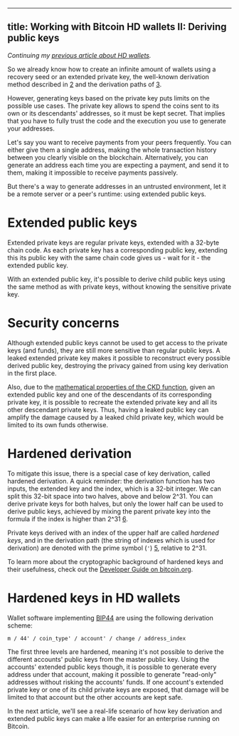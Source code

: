 ---------------------------------------------------------------
title: Working with Bitcoin HD wallets II: Deriving public keys
---------------------------------------------------------------

*Continuing my [previous article about HD wallets][1].*

So we already know how to create an infinite amount of wallets using a recovery seed
or an extended private key, the well-known derivation method described in [2]
and the derivation paths of [3].

However, generating keys based on the private key puts limits on the possible use cases.
The private key allows to spend the coins sent to its own or its descendants' addresses, so
it must be kept secret. That implies that you have to fully trust the code and the
execution you use to generate your addresses.

Let's say you want to receive payments from your peers frequently. You can either give
them a single address, making the whole transaction history between you clearly
visible on the blockchain. Alternatively, you can generate an address each time you are
expecting a payment, and send it to them, making it impossible to receive payments passively.

But there's a way to generate addresses in an untrusted environment, let it be a remote
server or a peer's runtime: using extended public keys.

<!-- TEASER -->

# Extended public keys

Extended private keys are regular private keys, extended with a 32-byte chain code.
As each private key has a corresponding public key, extending this its public key
with the same chain code gives us - wait for it - the extended public key.

With an extended public key, it's possible to derive child public keys using the same method
as with private keys, without knowing the sensitive private key.

# Security concerns

Although extended public keys cannot be used to get access to the private keys (and funds),
they are still more sensitive than regular public keys. A leaked extended private key
makes it possible to reconstruct every possible derived public key, destroying the privacy 
gained from using key derivation in the first place.

Also, due to the [mathematical properties of the CKD function][4], given an extended public
key and one of the descendants of its corresponding private key, it is possible to
recreate the extended private key and all its other descendant private keys. Thus, having
a leaked public key can amplify the damage caused by a leaked child private key, which
would be limited to its own funds otherwise.

# Hardened derivation

To mitigate this issue, there is a special case of key derivation, called hardened derivation.
A quick reminder: the derivation function has two inputs, the extended key and the index, which is
a 32-bit integer. We can split this 32-bit space into two halves, above and below 2^31. You can
derive private keys for both halves, but only the lower half can be used to derive public keys,
achieved by mixing the parent private key into the formula if the index is higher than 2^31 [6].

Private keys derived with an index of the upper half are called *hardened keys*, and in the
derivation path (the string of indexes which is used for derivation) are denoted with the prime
symbol (`'`) [5], relative to 2^31. 

To learn more about the cryptographic background of hardened keys and their usefulness,
check out the [Developer Guide on bitcoin.org][6].

# Hardened keys in HD wallets

Wallet software implementing [BIP44][3] are using the following derivation scheme:

```
m / 44' / coin_type' / account' / change / address_index
```

The first three levels are hardened, meaning it's not possible to derive the different accounts'
public keys from the master public key. Using the accounts' extended public keys though, it is
possible to generate every address under that account, making it possible to generate "read-only"
addresses without risking the accounts' funds. If one account's extended private key or one
of its child private keys are exposed, that damage will be limited to that account but the
other accounts are kept safe.

In the next article, we'll see a real-life scenario of how key derivation and extended public
keys can make a life easier for an enterprise running on Bitcoin.

[1]: ./posts/2016-11-16-working-with-bitcoin-hd-wallets.html
[2]: https://github.com/bitcoin/bips/blob/master/bip-0032.mediawiki 
[3]: https://github.com/bitcoin/bips/blob/master/bip-0044.mediawiki
[4]: https://github.com/bitcoin/bips/blob/master/bip-0032.mediawiki#user-content-Security
[5]: https://en.wikipedia.org/wiki/Prime_%28symbol%29
[6]: https://bitcoin.org/en/developer-guide#hardened-keys
